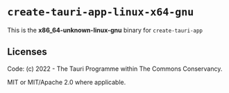 # `create-tauri-app-linux-x64-gnu`

This is the **x86_64-unknown-linux-gnu** binary for `create-tauri-app`

## Licenses
Code: (c) 2022 - The Tauri Programme within The Commons Conservancy.

MIT or MIT/Apache 2.0 where applicable.